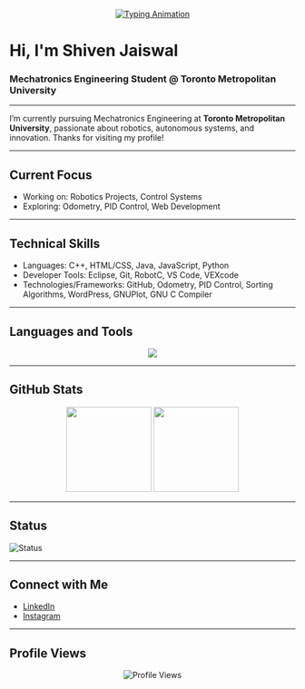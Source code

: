 <!-- Typing Animation -->
<p align="center">
  <a href="https://github.com/06Shiven">
    <img src="https://readme-typing-svg.demolab.com?font=Fira+Code&size=30&pause=1000&color=00FFFF&center=true&vCenter=true&width=800&repeat=true&lines=Hi%2C+I'm+Shiven+Jaiswal;Mechatronics+Engineering+Student;Robotics+Enthusiast;Welcome+to+my+GitHub!" alt="Typing Animation" />
  </a>
</p>

# Hi, I'm Shiven Jaiswal
### Mechatronics Engineering Student @ Toronto Metropolitan University

---

I’m currently pursuing Mechatronics Engineering at **Toronto Metropolitan University**, passionate about robotics, autonomous systems, and innovation. Thanks for visiting my profile!

---

## Current Focus
- Working on: Robotics Projects, Control Systems
- Exploring: Odometry, PID Control, Web Development

---

## Technical Skills
- Languages: C++, HTML/CSS, Java, JavaScript, Python
- Developer Tools: Eclipse, Git, RobotC, VS Code, VEXcode
- Technologies/Frameworks: GitHub, Odometry, PID Control, Sorting Algorithms, WordPress, GNUPlot, GNU C Compiler

---

## Languages and Tools

<p align="center">
  <img src="https://skillicons.dev/icons?i=cpp,html,css,java,js,python,git,wordpress,vscode,github,docker,linux" />
</p>

---

## GitHub Stats

<p align="center">
  <img src="https://github-readme-stats.vercel.app/api?username=06Shiven&show_icons=true&theme=default&hide_border=false&count_private=true&include_all_commits=true" height="150" />
  <img src="https://github-readme-streak-stats.herokuapp.com/?user=06Shiven&theme=default&hide_border=false" height="150" />
</p>

---

## Status

![Status](https://img.shields.io/badge/Currently_Working_On-Robotics_Projects-green?style=flat-square)

---

## Connect with Me
- [LinkedIn](https://www.linkedin.com/in/shiven-jaiswal/)
- [Instagram](https://www.instagram.com/shiven._/)

---

## Profile Views

<p align="center">
  <img src="https://komarev.com/ghpvc/?username=06Shiven&label=Profile%20views&color=0e75b6&style=flat" alt="Profile Views" />
</p>
